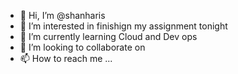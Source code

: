 - 👋 Hi, I’m @shanharis
- 👀 I’m interested in finishign my assignment tonight
- 🌱 I’m currently learning Cloud and Dev ops 
- 💞️ I’m looking to collaborate on 
- 📫 How to reach me ...

<!---
shanharis/shanharis is a ✨ special ✨ repository because its `README.md` (this file) appears on your GitHub profile.
You can click the Preview link to take a look at your changes.
--->
